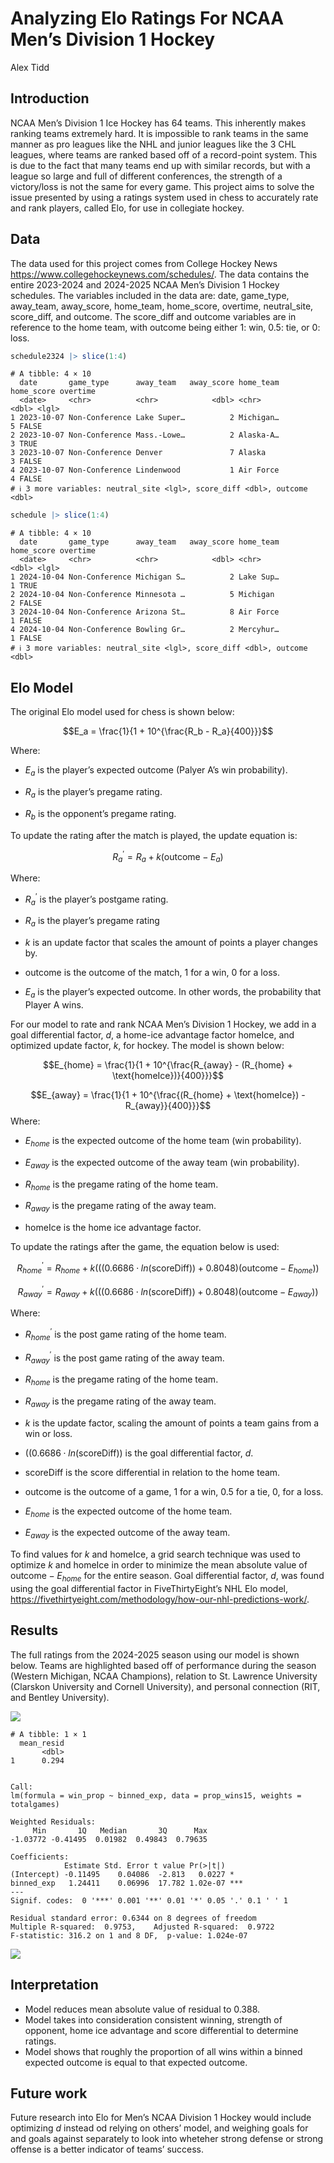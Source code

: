 # Analyzing Elo Ratings For NCAA Men’s Division 1 Hockey
Alex Tidd

## Introduction

NCAA Men’s Division 1 Ice Hockey has 64 teams. This inherently makes
ranking teams extremely hard. It is impossible to rank teams in the same
manner as pro leagues like the NHL and junior leagues like the 3 CHL
leagues, where teams are ranked based off of a record-point system. This
is due to the fact that many teams end up with similar records, but with
a league so large and full of different conferences, the strength of a
victory/loss is not the same for every game. This project aims to solve
the issue presented by using a ratings system used in chess to
accurately rate and rank players, called Elo, for use in collegiate
hockey.

## Data

The data used for this project comes from College Hockey News
https://www.collegehockeynews.com/schedules/. The data contains the
entire 2023-2024 and 2024-2025 NCAA Men’s Division 1 Hockey schedules.
The variables included in the data are: date, game_type, away_team,
away_score, home_team, home_score, overtime, neutral_site, score_diff,
and outcome. The score_diff and outcome variables are in reference to
the home team, with outcome being either 1: win, 0.5: tie, or 0: loss.

``` r
schedule2324 |> slice(1:4)
```

    # A tibble: 4 × 10
      date       game_type      away_team   away_score home_team home_score overtime
      <date>     <chr>          <chr>            <dbl> <chr>          <dbl> <lgl>   
    1 2023-10-07 Non-Conference Lake Super…          2 Michigan…          5 FALSE   
    2 2023-10-07 Non-Conference Mass.-Lowe…          2 Alaska-A…          3 TRUE    
    3 2023-10-07 Non-Conference Denver               7 Alaska             3 FALSE   
    4 2023-10-07 Non-Conference Lindenwood           1 Air Force          4 FALSE   
    # ℹ 3 more variables: neutral_site <lgl>, score_diff <dbl>, outcome <dbl>

``` r
schedule |> slice(1:4)
```

    # A tibble: 4 × 10
      date       game_type      away_team   away_score home_team home_score overtime
      <date>     <chr>          <chr>            <dbl> <chr>          <dbl> <lgl>   
    1 2024-10-04 Non-Conference Michigan S…          2 Lake Sup…          1 TRUE    
    2 2024-10-04 Non-Conference Minnesota …          5 Michigan           2 FALSE   
    3 2024-10-04 Non-Conference Arizona St…          8 Air Force          1 FALSE   
    4 2024-10-04 Non-Conference Bowling Gr…          2 Mercyhur…          1 FALSE   
    # ℹ 3 more variables: neutral_site <lgl>, score_diff <dbl>, outcome <dbl>

## Elo Model

The original Elo model used for chess is shown below:

$$E_a = \frac{1}{1 + 10^{\frac{R_b - R_a}{400}}}$$

Where:

- $E_a$ is the player’s expected outcome (Palyer A’s win probability).

- $R_a$ is the player’s pregame rating.

- $R_b$ is the opponent’s pregame rating.

To update the rating after the match is played, the update equation is:

$$R^{\prime}_a = R_a + k(\text{outcome} - E_a)$$

Where:

- $R^{\prime}_a$ is the player’s postgame rating.

- $R_a$ is the player’s pregame rating

- $k$ is an update factor that scales the amount of points a player
  changes by.

- $\text{outcome}$ is the outcome of the match, 1 for a win, 0 for a
  loss.

- $E_a$ is the player’s expected outcome. In other words, the
  probability that Player A wins.

For our model to rate and rank NCAA Men’s Division 1 Hockey, we add in a
goal differential factor, $d$, a home-ice advantage factor
$\text{homeIce}$, and optimized update factor, $k$, for hockey. The
model is shown below:

$$E_{home} = \frac{1}{1 + 10^{\frac{R_{away} - (R_{home} + \text{homeIce})}{400}}}$$

$$E_{away} = \frac{1}{1 + 10^{\frac{(R_{home} + \text{homeIce}) - R_{away}}{400}}}$$
Where:

- $E_{home}$ is the expected outcome of the home team (win probability).

- $E_{away}$ is the expected outcome of the away team (win probability).

- $R_{home}$ is the pregame rating of the home team.

- $R_{away}$ is the pregame rating of the away team.

- $\text{homeIce}$ is the home ice advantage factor.

To update the ratings after the game, the equation below is used:

$$R^{\prime}_{home} = R_{home} + k(((0.6686\cdot ln(\text{scoreDiff}))+0.8048)(\text{outcome} - E_{home}))$$

$$R^{\prime}_{away} = R_{away} + k(((0.6686\cdot ln(\text{scoreDiff}))+0.8048)(\text{outcome} - E_{away}))$$

Where:

- $R^{\prime}_{home}$ is the post game rating of the home team.

- $R^{\prime}_{away}$ is the post game rating of the away team.

- $R_{home}$ is the pregame rating of the home team.

- $R_{away}$ is the pregame rating of the away team.

- $k$ is the update factor, scaling the amount of points a team gains
  from a win or loss.

- $((0.6686\cdot ln(\text{scoreDiff}))$ is the goal differential factor,
  $d$.

- $\text{scoreDiff}$ is the score differential in relation to the home
  team.

- $\text{outcome}$ is the outcome of a game, 1 for a win, 0.5 for a tie,
  0, for a loss.

- $E_{home}$ is the expected outcome of the home team.

- $E_{away}$ is the expected outcome of the away team.

To find values for $k$ and $\text{homeIce}$, a grid search technique was
used to optimize $k$ and $\text{homeIce}$ in order to minimize the mean
absolute value of $\text{outcome} - E_{home}$ for the entire season.
Goal differential factor, $d$, was found using the goal differential
factor in FiveThirtyEight’s NHL Elo model,
<https://fivethirtyeight.com/methodology/how-our-nhl-predictions-work/>.

## Results

The full ratings from the 2024-2025 season using our model is shown
below. Teams are highlighted based off of performance during the season
(Western Michigan, NCAA Champions), relation to St. Lawrence University
(Clarskon University and Cornell University), and personal connection
(RIT, and Bentley University).

![](README_files/figure-commonmark/unnamed-chunk-5-1.png)

    # A tibble: 1 × 1
      mean_resid
           <dbl>
    1      0.294


    Call:
    lm(formula = win_prop ~ binned_exp, data = prop_wins15, weights = totalgames)

    Weighted Residuals:
         Min       1Q   Median       3Q      Max 
    -1.03772 -0.41495  0.01982  0.49843  0.79635 

    Coefficients:
                Estimate Std. Error t value Pr(>|t|)    
    (Intercept) -0.11495    0.04086  -2.813   0.0227 *  
    binned_exp   1.24411    0.06996  17.782 1.02e-07 ***
    ---
    Signif. codes:  0 '***' 0.001 '**' 0.01 '*' 0.05 '.' 0.1 ' ' 1

    Residual standard error: 0.6344 on 8 degrees of freedom
    Multiple R-squared:  0.9753,    Adjusted R-squared:  0.9722 
    F-statistic: 316.2 on 1 and 8 DF,  p-value: 1.024e-07

![](README_files/figure-commonmark/unnamed-chunk-6-1.png)

## Interpretation

- Model reduces mean absolute value of residual to 0.388.
- Model takes into consideration consistent winning, strength of
  opponent, home ice advantage and score differential to determine
  ratings.
- Model shows that roughly the proportion of all wins within a binned
  expected outcome is equal to that expected outcome.

## Future work

Future research into Elo for Men’s NCAA Division 1 Hockey would include
optimizing $d$ instead od relying on others’ model, and weighing goals
for and goals against separately to look into wheteher strong defense or
strong offense is a better indicator of teams’ success.
